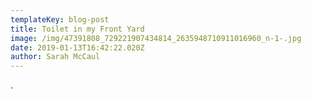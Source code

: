 ```yaml
---
templateKey: blog-post
title: Toilet in my Front Yard
image: /img/47391808_729221907434814_2635948710911016960_n-1-.jpg
date: 2019-01-13T16:42:22.020Z
author: Sarah McCaul
---
```

.
